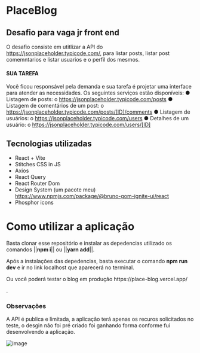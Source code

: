 # PlaceBlog

## Desafio para vaga jr front end

O desafio consiste em utitlizar a API do https://jsonplaceholder.typicode.com/, para listar posts, listar post comemntarios e listar usuarios e o perfil dos mesmos.

#### SUA TAREFA
Você ficou responsável pela demanda e sua tarefa é projetar uma interface para atender as
necessidades. Os seguintes serviços estão disponíveis:
● Listagem de posts:
o https://jsonplaceholder.typicode.com/posts
● Listagem de comentários de um post:
o https://jsonplaceholder.typicode.com/posts/[ID]/comments
● Listagem de usuários:
o https://jsonplaceholder.typicode.com/users
● Detalhes de um usuário:
o https://jsonplaceholder.typicode.com/users/[ID]

## Tecnologias utilizadas
- React + Vite 
- Stitches CSS in JS
- Axios
- React Query
- React Router Dom
- Design System (um pacote meu) https://www.npmjs.com/package/@bruno-gom-ignite-ui/react
- Phosphor icons

# Como utilizar a aplicação
Basta clonar esse repositório e instalar as depedencias utilizado os comandos ||<b>npm i</b>|| ou ||<b>yarn add</b>||.
<p> Após a instalações das depedencias, basta executar o comando <b>npm run dev</b> e ir no link localhost que aparecerá no terminal.</p>

<p>Ou você poderá testar o blog em produção https://place-blog.vercel.app/ </p>.

### Observações
A API é publica e limitada, a aplicação terá apenas os recuros solicitados no teste, o desgin não foi pré criado foi ganhando forma conforme fui desenvolvendo a aplicação.

![image](https://user-images.githubusercontent.com/63961258/227835083-f83fe4c5-0e9e-4a8c-a87a-0d284d545494.png)
